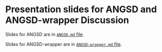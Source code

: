 # Presentation slides for ANGSD and ANGSD-wrapper Discussion

Slides for ANGSD are in [`ANGSD.md` file](https://github.com/MorrellLAB/DoesNaughtCompute/blob/master/ANGSD_and_ANGSD-wrapper/ANGSD.md).

Slides for ANGSD-wrapper are in [`ANGSD-wrapper.md` file](https://github.com/MorrellLAB/DoesNaughtCompute/blob/master/ANGSD_and_ANGSD-wrapper/ANGSD-wrapper.md).
